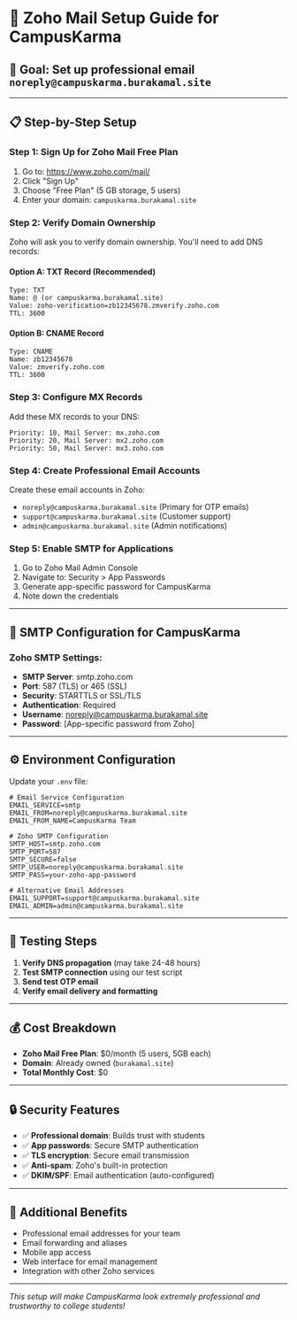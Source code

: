 # 📧 Zoho Mail Setup Guide for CampusKarma

## 🎯 **Goal**: Set up professional email `noreply@campuskarma.burakamal.site`

---

## 📋 **Step-by-Step Setup**

### **Step 1: Sign Up for Zoho Mail Free Plan**
1. Go to: https://www.zoho.com/mail/
2. Click "Sign Up" 
3. Choose "Free Plan" (5 GB storage, 5 users)
4. Enter your domain: `campuskarma.burakamal.site`

### **Step 2: Verify Domain Ownership**
Zoho will ask you to verify domain ownership. You'll need to add DNS records:

#### **Option A: TXT Record (Recommended)**
```
Type: TXT
Name: @ (or campuskarma.burakamal.site)
Value: zoho-verification=zb12345678.zmverify.zoho.com
TTL: 3600
```

#### **Option B: CNAME Record**
```
Type: CNAME
Name: zb12345678
Value: zmverify.zoho.com
TTL: 3600
```

### **Step 3: Configure MX Records**
Add these MX records to your DNS:
```
Priority: 10, Mail Server: mx.zoho.com
Priority: 20, Mail Server: mx2.zoho.com
Priority: 50, Mail Server: mx3.zoho.com
```

### **Step 4: Create Professional Email Accounts**
Create these email accounts in Zoho:
- `noreply@campuskarma.burakamal.site` (Primary for OTP emails)
- `support@campuskarma.burakamal.site` (Customer support)
- `admin@campuskarma.burakamal.site` (Admin notifications)

### **Step 5: Enable SMTP for Applications**
1. Go to Zoho Mail Admin Console
2. Navigate to: Security > App Passwords
3. Generate app-specific password for CampusKarma
4. Note down the credentials

---

## 🔧 **SMTP Configuration for CampusKarma**

### **Zoho SMTP Settings:**
- **SMTP Server**: smtp.zoho.com
- **Port**: 587 (TLS) or 465 (SSL)
- **Security**: STARTTLS or SSL/TLS
- **Authentication**: Required
- **Username**: noreply@campuskarma.burakamal.site
- **Password**: [App-specific password from Zoho]

---

## ⚙️ **Environment Configuration**

Update your `.env` file:
```env
# Email Service Configuration
EMAIL_SERVICE=smtp
EMAIL_FROM=noreply@campuskarma.burakamal.site
EMAIL_FROM_NAME=CampusKarma Team

# Zoho SMTP Configuration
SMTP_HOST=smtp.zoho.com
SMTP_PORT=587
SMTP_SECURE=false
SMTP_USER=noreply@campuskarma.burakamal.site
SMTP_PASS=your-zoho-app-password

# Alternative Email Addresses
EMAIL_SUPPORT=support@campuskarma.burakamal.site
EMAIL_ADMIN=admin@campuskarma.burakamal.site
```

---

## 🧪 **Testing Steps**

1. **Verify DNS propagation** (may take 24-48 hours)
2. **Test SMTP connection** using our test script
3. **Send test OTP email**
4. **Verify email delivery and formatting**

---

## 💰 **Cost Breakdown**
- **Zoho Mail Free Plan**: $0/month (5 users, 5GB each)
- **Domain**: Already owned (`burakamal.site`)
- **Total Monthly Cost**: $0

---

## 🔒 **Security Features**
- ✅ **Professional domain**: Builds trust with students
- ✅ **App passwords**: Secure SMTP authentication
- ✅ **TLS encryption**: Secure email transmission
- ✅ **Anti-spam**: Zoho's built-in protection
- ✅ **DKIM/SPF**: Email authentication (auto-configured)

---

## 📱 **Additional Benefits**
- Professional email addresses for your team
- Email forwarding and aliases
- Mobile app access
- Web interface for email management
- Integration with other Zoho services

---

*This setup will make CampusKarma look extremely professional and trustworthy to college students!*
